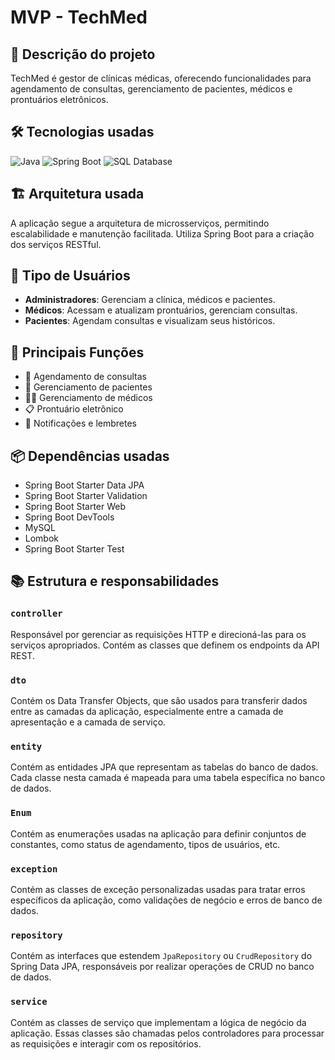 # MVP - TechMed

## 📝 Descrição do projeto
TechMed é  gestor de clínicas médicas, oferecendo funcionalidades para agendamento de consultas, gerenciamento de pacientes, médicos e prontuários eletrônicos.

## 🛠️ Tecnologias usadas
![Java](https://img.shields.io/badge/Java-ED8B00?style=for-the-badge&logo=java&logoColor=white)
![Spring Boot](https://img.shields.io/badge/Spring%20Boot-6DB33F?style=for-the-badge&logo=spring-boot&logoColor=white)
![SQL Database](https://img.shields.io/badge/SQL-4479A1?style=for-the-badge&logo=MySQL&logoColor=white)

## 🏗️ Arquitetura usada
A aplicação segue a arquitetura de microsserviços, permitindo escalabilidade e manutenção facilitada. Utiliza Spring Boot para a criação dos serviços RESTful.

## 👥 Tipo de Usuários
- **Administradores**: Gerenciam a clínica, médicos e pacientes.
- **Médicos**: Acessam e atualizam prontuários, gerenciam consultas.
- **Pacientes**: Agendam consultas e visualizam seus históricos.

## 🚀 Principais Funções
- 📅 Agendamento de consultas
- 👥 Gerenciamento de pacientes
- 👨‍⚕️ Gerenciamento de médicos
- 📋 Prontuário eletrônico
- 🔔 Notificações e lembretes

## 📦 Dependências usadas
- Spring Boot Starter Data JPA
- Spring Boot Starter Validation
- Spring Boot Starter Web
- Spring Boot DevTools
- MySQL
- Lombok
- Spring Boot Starter Test

## 📚 Estrutura e responsabilidades

### `controller`
Responsável por gerenciar as requisições HTTP e direcioná-las para os serviços apropriados. Contém as classes que definem os endpoints da API REST.

### `dto`
Contém os Data Transfer Objects, que são usados para transferir dados entre as camadas da aplicação, especialmente entre a camada de apresentação e a camada de serviço.

### `entity`
Contém as entidades JPA que representam as tabelas do banco de dados. Cada classe nesta camada é mapeada para uma tabela específica no banco de dados.

### `Enum`
Contém as enumerações usadas na aplicação para definir conjuntos de constantes, como status de agendamento, tipos de usuários, etc.

### `exception`
Contém as classes de exceção personalizadas usadas para tratar erros específicos da aplicação, como validações de negócio e erros de banco de dados.

### `repository`
Contém as interfaces que estendem `JpaRepository` ou `CrudRepository` do Spring Data JPA, responsáveis por realizar operações de CRUD no banco de dados.

### `service`
Contém as classes de serviço que implementam a lógica de negócio da aplicação. Essas classes são chamadas pelos controladores para processar as requisições e interagir com os repositórios.
